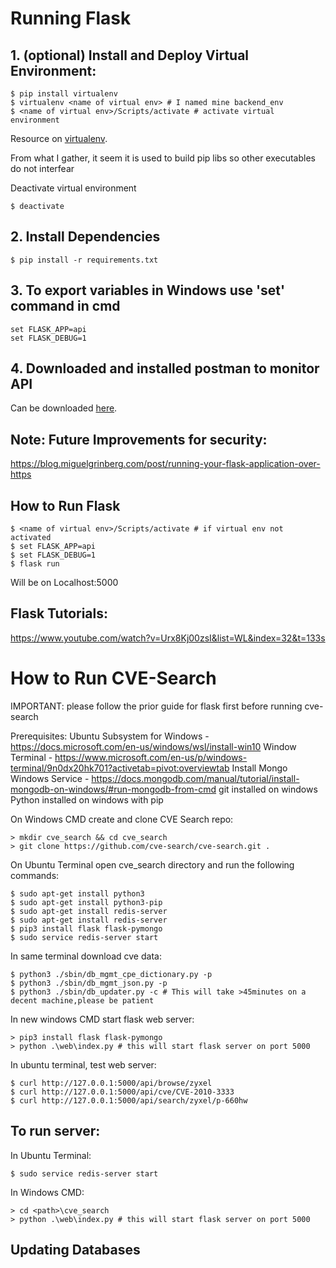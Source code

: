 # Running Flask

## 1. (optional) Install and Deploy Virtual Environment:
 ```
$ pip install virtualenv
$ virtualenv <name of virtual env> # I named mine backend_env
$ <name of virtual env>/Scripts/activate # activate virtual environment
```
Resource on [virtualenv](https://www.youtube.com/watch?v=N5vscPTWKOk).

From what I gather, it seem it is used to build pip libs so other executables do not interfear

Deactivate virtual environment
```
$ deactivate
```

## 2. Install Dependencies
```
$ pip install -r requirements.txt
```

## 3. To export variables in Windows use 'set' command in cmd
```
set FLASK_APP=api
set FLASK_DEBUG=1
```

## 4. Downloaded and installed postman to monitor API
Can be downloaded [here](https://www.postman.com/downloads/).


## Note: Future Improvements for security:
https://blog.miguelgrinberg.com/post/running-your-flask-application-over-https


## How to Run Flask
```
$ <name of virtual env>/Scripts/activate # if virtual env not activated
$ set FLASK_APP=api
$ set FLASK_DEBUG=1
$ flask run
```
Will be on Localhost:5000 


## Flask Tutorials:
https://www.youtube.com/watch?v=Urx8Kj00zsI&list=WL&index=32&t=133s


# How to Run CVE-Search
IMPORTANT: please follow the prior guide for flask first before running cve-search

Prerequisites:
Ubuntu Subsystem for Windows - https://docs.microsoft.com/en-us/windows/wsl/install-win10
Window Terminal - https://www.microsoft.com/en-us/p/windows-terminal/9n0dx20hk701?activetab=pivot:overviewtab
Install Mongo Windows Service - https://docs.mongodb.com/manual/tutorial/install-mongodb-on-windows/#run-mongodb-from-cmd
git installed on windows
Python installed on windows with pip


On Windows CMD create and clone CVE Search repo: 
```
> mkdir cve_search && cd cve_search
> git clone https://github.com/cve-search/cve-search.git .
```

On Ubuntu Terminal open cve_search directory and run the following commands:
```
$ sudo apt-get install python3
$ sudo apt-get install python3-pip
$ sudo apt-get install redis-server
$ sudo apt-get install redis-server
$ pip3 install flask flask-pymongo
$ sudo service redis-server start
```

In same terminal download cve data: 
```
$ python3 ./sbin/db_mgmt_cpe_dictionary.py -p
$ python3 ./sbin/db_mgmt_json.py -p
$ python3 ./sbin/db_updater.py -c # This will take >45minutes on a decent machine,please be patient
```

In new windows CMD start flask web server:
```
> pip3 install flask flask-pymongo
> python .\web\index.py # this will start flask server on port 5000
```

In ubuntu terminal, test web server:
```
$ curl http://127.0.0.1:5000/api/browse/zyxel
$ curl http://127.0.0.1:5000/api/cve/CVE-2010-3333
$ curl http://127.0.0.1:5000/api/search/zyxel/p-660hw
```

## To run server:
In Ubuntu Terminal:
```
$ sudo service redis-server start
```

In Windows CMD:
```
> cd <path>\cve_search
> python .\web\index.py # this will start flask server on port 5000
```

## Updating Databases

